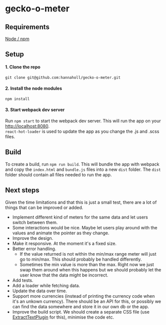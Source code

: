 # gecko-o-meter

## Requirements
[Node / npm](https://nodejs.org/en/)

## Setup
#### 1. Clone the repo
`git clone git@github.com:hannaholl/gecko-o-meter.git`

#### 2. Install the node modules
`npm install`

#### 3. Start webpack dev server
Run `npm start` to start the webpack dev server. This will run the app on your [http://localhost:8080](http://localhost:8080).  
`react-hot-loader` is used to update the app as you change the .js and .scss files.

## Build
To create a build, run `npm run build`. This will bundle the app with webpack and copy the `index.html` and `bundle.js` files
into a new `dist` folder. The `dist` folder should contain all files needed to run the app.

## Next steps

Given the time limitations and that this is just a small test, there are a lot of things that can be improved or added.

- Implement different kind of meters for the same data and let users switch between them.
- Some interactions would be nice. Maybe let users  play around with the values and animate the pointer as they change.
- Improve the design.
- Make it responsive. At the moment it's a fixed size.
- Better error handling.
  - If the value returned is not within the min/max range meter will just go to min/max. This should probably be handled differently.
  - Sometimes the min value is more than the max. Right now we just swap them around when this happens but we should probably let the user know that the data might be incorrect.
- Add tests.
- Add a loader while fetching data.
- Update the data over time.
- Support more currencies (instead of printing the currency code when it's an unkown currency). There should be an API for this, or possibly we can find the data somewhere and store it in our own db or the app.
- Improve the build script. We should create a separate CSS file (use [ExtractTextPlugin](https://github.com/webpack/extract-text-webpack-plugin) for this), minimise the code etc.
